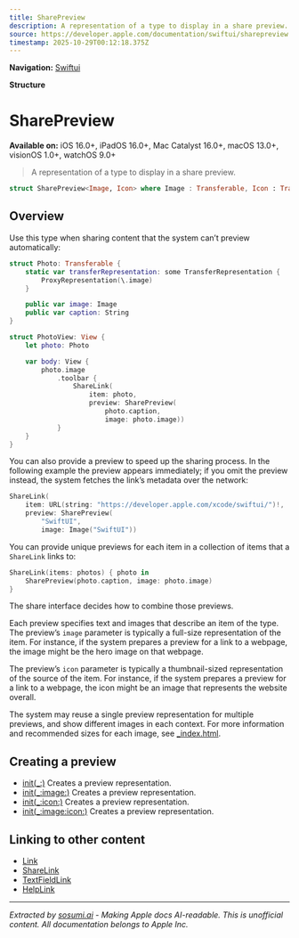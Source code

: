 ```yaml
---
title: SharePreview
description: A representation of a type to display in a share preview.
source: https://developer.apple.com/documentation/swiftui/sharepreview
timestamp: 2025-10-29T00:12:18.375Z
---
```


**Navigation:** [Swiftui](/documentation/swiftui)

**Structure**

# SharePreview

**Available on:** iOS 16.0+, iPadOS 16.0+, Mac Catalyst 16.0+, macOS 13.0+, visionOS 1.0+, watchOS 9.0+

> A representation of a type to display in a share preview.

```swift
struct SharePreview<Image, Icon> where Image : Transferable, Icon : Transferable
```

## Overview

Use this type when sharing content that the system can’t preview automatically:

```swift
struct Photo: Transferable {
    static var transferRepresentation: some TransferRepresentation {
        ProxyRepresentation(\.image)
    }

    public var image: Image
    public var caption: String
}

struct PhotoView: View {
    let photo: Photo

    var body: View {
        photo.image
            .toolbar {
                ShareLink(
                    item: photo,
                    preview: SharePreview(
                        photo.caption,
                        image: photo.image))
            }
    }
}
```

You can also provide a preview to speed up the sharing process. In the following example the preview appears immediately; if you omit the preview instead, the system fetches the link’s metadata over the network:

```swift
ShareLink(
    item: URL(string: "https://developer.apple.com/xcode/swiftui/")!,
    preview: SharePreview(
        "SwiftUI",
        image: Image("SwiftUI"))
```

You can provide unique previews for each item in a collection of items that a `ShareLink` links to:

```swift
ShareLink(items: photos) { photo in
    SharePreview(photo.caption, image: photo.image)
}
```

The share interface decides how to combine those previews.

Each preview specifies text and images that describe an item of the type. The preview’s `image` parameter is typically a full-size representation of the item. For instance, if the system prepares a preview for a link to a webpage, the image might be the hero image on that webpage.

The preview’s `icon` parameter is typically a thumbnail-sized representation of the source of the item. For instance, if the system prepares a preview for a link to a webpage, the icon might be an image that represents the website overall.

The system may reuse a single preview representation for multiple previews, and show different images in each context. For more information and recommended sizes for each image, see [_index.html](https://developer.apple.com/library/archive/technotes/tn2444/_index.html).

## Creating a preview

- [init(_:)](/documentation/swiftui/sharepreview/init(_:)) Creates a preview representation.
- [init(_:image:)](/documentation/swiftui/sharepreview/init(_:image:)) Creates a preview representation.
- [init(_:icon:)](/documentation/swiftui/sharepreview/init(_:icon:)) Creates a preview representation.
- [init(_:image:icon:)](/documentation/swiftui/sharepreview/init(_:image:icon:)) Creates a preview representation.

## Linking to other content

- [Link](/documentation/swiftui/link)
- [ShareLink](/documentation/swiftui/sharelink)
- [TextFieldLink](/documentation/swiftui/textfieldlink)
- [HelpLink](/documentation/swiftui/helplink)

---

*Extracted by [sosumi.ai](https://sosumi.ai) - Making Apple docs AI-readable.*
*This is unofficial content. All documentation belongs to Apple Inc.*
